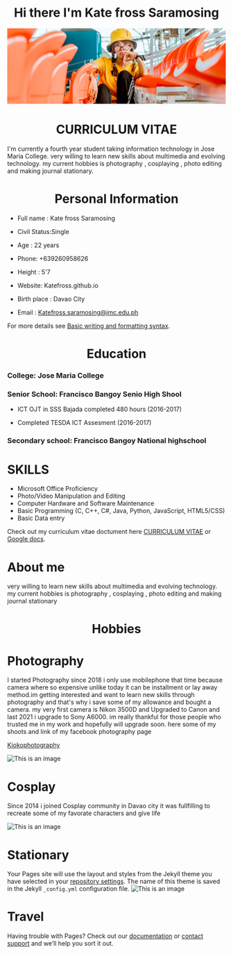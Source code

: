 <h1 align="center">Hi there I'm Kate fross Saramosing </h1>

![This is an image](me.jpg)

<h1 align="center">CURRICULUM VITAE 
</h1>


I'm currently a fourth year student taking information technology in Jose Maria College. very willing to learn new skills about multimedia and evolving technology.
my current hobbies is photography , cosplaying , photo editing and making journal stationary.

<h1 align="center">Personal Information </h1>

<p1>  

- Full name : Kate fross Saramosing  
   
- Civil Status:Single
   
- Age : 22 years 
   
- Phone: +639260958626
   
- Height : 5'7                                                

- Website: Katefross.github.io
   
- Birth place : Davao City  
   
- Email : Katefross.saramosing@jmc.edu.ph </p1>


For more details see [Basic writing and formatting syntax](https://docs.github.com/en/github/writing-on-github/getting-started-with-writing-and-formatting-on-github/basic-writing-and-formatting-syntax).

<h1 align="center">Education </h1>

### College: Jose Maria College 

### Senior School:  Francisco Bangoy Senio High Shool
   
   - ICT OJT in SSS Bajada completed 480 hours (2016-2017)
  
  - Completed TESDA ICT Assesment (2016-2017)


### Secondary school: Francisco Bangoy National highschool


# SKILLS

- Microsoft Office Proficiency
- Photo/Video Manipulation and Editing
- Computer Hardware and Software Maintenance
- Basic Programming (C, C++, C#, Java, Python, JavaScript, HTML5/CSS)
- Basic Data entry

Check out my curriculum vitae doctument here [CURRICULUM VITAE](https://docs.github.com/categories/github-pages-basics/) or [Google docs](https://support.github.com/contact).
# About me
 very willing to learn new skills about multimedia and evolving technology. my current hobbies is photography , cosplaying , photo editing and making journal stationary
<h1 align="center"> Hobbies </h1>

# Photography

I started Photography since 2018 i only use mobilephone that time because camera where so expensive unlike today it can be installment or lay away method.im getting interested and want to learn new skills through photography and that's why i save some of my allowance and bought a camera. my very first camera is Nikon 3500D and Upgraded to Canon and last 2021 i upgrade to Sony A6000. im really thankful for those people who trusted me in my work and hopefully will upgrade soon. here some of my shoots and link of my facebook photography page 

[Kiokophotography]()

![This is an image](.jpg)

# Cosplay

Since 2014 i joined Cosplay community in Davao city it was fullfilling to recreate some of my favorate characters and give life 

![This is an image](.jpg)

# Stationary

Your Pages site will use the layout and styles from the Jekyll theme you have selected in your [repository settings](https://github.com/katefross/katefross.github.io/settings/pages). The name of this theme is saved in the Jekyll `_config.yml` configuration file.
![This is an image](.jpg)


# Travel 
Having trouble with Pages? Check out our [documentation](https://docs.github.com/categories/github-pages-basics/) or [contact support](https://support.github.com/contact) and we’ll help you sort it out.
